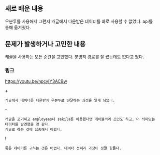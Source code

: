 ## 새로 배운 내용
우분투를 사용해서 그런지 캐글에서 다운받은 데이터를 바로 사용할 수 없었다. api를 통해 옮겨줬다.

## 문제가 발생하거나 고민한 내용
캐글을 사용하는 모든 순간을 고민했다. 분명히 경로를 잘 썼는데도 없다고 떴다.  

### 링크
  https://youtu.be/npcyIY3ACBw
  
  \+
  ``` 
  캐글에서 데이터를 다운받아 우분투로 전달하는 과정을 알게 되었다.
  ``` 
  \- <br>
  ``` 
  캐글을 포기하고 employees나 sakila를 이용했다면 테이블끼리 조인도 하고, 더 의미있는 데이터를 발견했을 것 같다. 
  캐글로 하는 것에 집중해서 아쉽다.
  ``` 
  
  ! <br>
  ``` 
  좋은 데이터를 구하는 것은 어렵다. 데이터 전처리 과정이 정말 힘들다.
  ``` 
